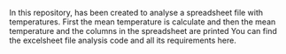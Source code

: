 In this repository, has been created to analyse a spreadsheet file with temperatures.
First the mean temperature is calculate and then the mean temperature and the columns in
the spreadsheet are printed
You can find the excelsheet file analysis code and all its requirements here. 
